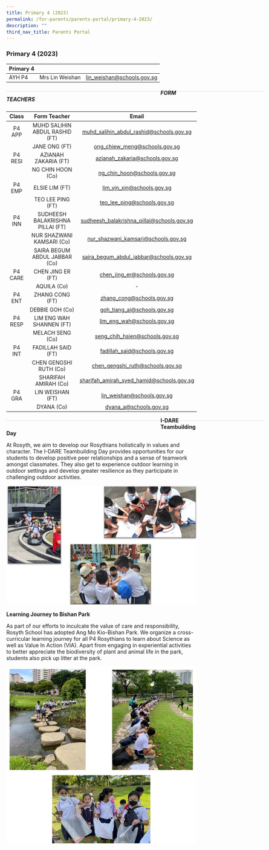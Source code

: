 ```yaml
---
title: Primary 4 (2023)
permalink: /for-parents/parents-portal/primary-4-2023/
description: ""
third_nav_title: Parents Portal
---
```

### Primary 4 (2023)

| Primary 4 |  | |
| -------- | -------- | -------- |
| AYH P4 | Mrs Lin Weishan | lin_weishan@schools.gov.sg |

<div style="line-height: 19.6px; width: 408px; float: left;"><div style="margin-top: 8px; margin-bottom: 8px; line-height: 19.6px; width: 680px; border-bottom: 1px dashed rgb(204, 204, 204); height: 1px; clear: both;"></div></div>

##### FORM TEACHERS

| Class | Form Teacher | Email |
|:---:|:---:|:---:|
| P4 APP | MUHD SALIHIN ABDUL RASHID (FT) | muhd_salihin_abdul_rashid@schools.gov.sg |
|   | JANE ONG (FT) | ong_chiew_meng@schools.gov.sg |
| P4 RESI | AZIANAH ZAKARIA (FT) | azianah_zakaria@schools.gov.sg |
|   | NG CHIN HOON (Co) | ng_chin_hoon@schools.gov.sg |
| P4 EMP | ELSIE LIM (FT) | lim_yin_xin@schools.gov.sg |
|   | TEO LEE PING (FT) | teo_lee_ping@schools.gov.sg |
| P4 INN | SUDHEESH BALAKRISHNA PILLAI (FT) | sudheesh_balakrishna_pillai@schools.gov.sg |
|   | NUR SHAZWANI KAMSARI (Co)  | nur_shazwani_kamsari@schools.gov.sg  | 
|   | SAIRA BEGUM ABDUL JABBAR (Co)  | saira_begum_abdul_jabbar@schools.gov.sg  | 
| P4 CARE | CHEN JING ER (FT) | chen_jing_er@schools.gov.sg |
|   | AQUILA (Co)  | - |
| P4 ENT | ZHANG CONG (FT) | zhang_cong@schools.gov.sg |
|   | DEBBIE GOH (Co) | goh_tiang_ai@schools.gov.sg |
| P4 RESP |  LIM ENG WAH SHANNEN (FT) | lim_eng_wah@schools.gov.sg |
|   |  MELACH SENG (Co)	 | seng_chih_hsien@schools.gov.sg |
| P4 INT | FADILLAH SAID (FT) | fadillah_said@schools.gov.sg |
|   | CHEN GENGSHI RUTH (Co) | chen_gengshi_ruth@schools.gov.sg |
|   | SHARIFAH AMIRAH (Co) | sharifah_amirah_syed_hamid@schools.gov.sg |
| P4 GRA   |  LIN WEISHAN (FT) | lin_weishan@schools.gov.sg |
|   |  DYANA (Co)  | dyana_a@schools.gov.sg |

<div style="line-height: 19.6px; width: 408px; float: left;"><div style="margin-top: 8px; margin-bottom: 8px; line-height: 19.6px; width: 680px; border-bottom: 1px dashed rgb(204, 204, 204); height: 1px; clear: both;"></div></div>

**I-DARE Teambuilding Day**

At Rosyth, we aim to develop our Rosythians holistically in values and character. The I-DARE Teambuilding Day provides opportunities for our students to develop positive peer relationships and a sense of teamwork amongst classmates. They also get to experience outdoor learning in outdoor settings and develop greater resilience as they participate in challenging outdoor activities.

![](/images/P4_1.jpg)

**Learning Journey to Bishan Park**

As part of our efforts to inculcate the value of care and responsibility, Rosyth School has adopted Ang Mo Kio-Bishan Park. We organize a cross-curricular learning journey for all P4 Rosythians to learn about Science as well as Value In Action (VIA). Apart from engaging in experiential activities to better appreciate the biodiversity of plant and animal life in the park, students also pick up litter at the park.

![](/images/P4_2.jpg)
